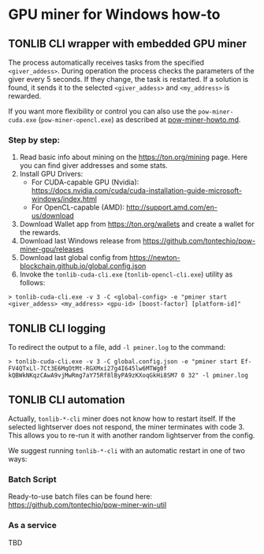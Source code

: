 # GPU miner for Windows how-to

## TONLIB CLI wrapper with embedded GPU miner

The process automatically receives tasks from the specified `<giver_addess>`. During operation the process checks the parameters of the giver every 5 seconds.
If they change, the task is restarted. If a solution is found, it sends it to the selected `<giver_addess>` and `<my_address>` is rewarded.

If you want more flexibility or control you can also use the `pow-miner-cuda.exe` (`pow-miner-opencl.exe`) as described at [pow-miner-howto.md](pow-miner-howto.md).

### Step by step:

1. Read basic info about mining on the https://ton.org/mining page. Here you can find giver addresses and some stats.
2. Install GPU Drivers:
    - For CUDA-capable GPU (Nvidia): https://docs.nvidia.com/cuda/cuda-installation-guide-microsoft-windows/index.html
    - For OpenCL-capable (AMD): http://support.amd.com/en-us/download
3. Download Wallet app from https://ton.org/wallets and create a wallet for the rewards.
4. Download last Windows release from https://github.com/tontechio/pow-miner-gpu/releases
5. Download last global config from https://newton-blockchain.github.io/global.config.json
6. Invoke the `tonlib-cuda-cli.exe` (`tonlib-opencl-cli.exe`) utility as follows:

```
> tonlib-cuda-cli.exe -v 3 -C <global-config> -e "pminer start <giver_addess> <my_address> <gpu-id> [boost-factor] [platform-id]"
```

## TONLIB CLI logging

To redirect the output to a file, add `-l pminer.log` to the command:

```
> tonlib-cuda-cli.exe -v 3 -C global.config.json -e "pminer start Ef-FV4QTxLl-7Ct3E6MqOtMt-RGXMxi27g4I645lw6MTWg0f kQBWkNKqzCAwA9vjMwRmg7aY75Rf8lByPA9zKXoqGkHi8SM7 0 32" -l pminer.log
```

## TONLIB CLI automation

Actually, `tonlib-*-cli` miner does not know how to restart itself.
If the selected lightserver does not respond, the miner terminates with code 3.
This allows you to re-run it with another random lightserver from the config.

We suggest running `tonlib-*-cli` with an automatic restart in one of two ways:

### Batch Script

Ready-to-use batch files can be found here:
https://github.com/tontechio/pow-miner-win-util

### As a service

TBD
